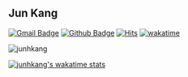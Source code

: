 ## Jun Kang
[![Gmail Badge](https://img.shields.io/badge/-junhkang91@gmail.com-c14438?style=flat&logo=Gmail&logoColor=white&link=mailto:junhkang91@gmail.com)](mailto:junhkang91@gmail.com) [![Github Badge](https://img.shields.io/badge/-junhkang-grey?style=flat&logo=github&logoColor=white&link=https://github.com/junhkang/)](https://www.github.com/junhkang/) [![Hits](https://hits.seeyoufarm.com/api/count/incr/badge.svg?url=https%3A%2F%2Fgithub.com%2Fjunhkang&count_bg=%2379C83D&title_bg=%23555555&icon=&icon_color=%23E7E7E7&title=hits&edge_flat=false)](https://hits.seeyoufarm.com)
[![wakatime](https://wakatime.com/badge/user/9e8a1c52-08ff-4acb-8ca2-f359b804ee51.svg)](https://wakatime.com/@9e8a1c52-08ff-4acb-8ca2-f359b804ee51)
<p align=left> <img src=https://komarev.com/ghpvc/?username=junhkang alt=junhkang /> </p>

[![junhkang's wakatime stats](https://github-readme-stats.vercel.app/api/wakatime?username=junhkang)](https://github.com/anuraghazra/github-readme-stats)
